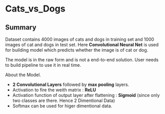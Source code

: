 # Cats_vs_Dogs

## Summary
Dataset contains 4000 images of cats and dogs in training set and 1000 images of cat and dogs in test set. Here **Convolutional Neural Net** is used for building model which predicts whether the image is of cat or dog.

The model is in the raw form and is not a end-to-end solution. User needs to build pipeline to use it in real time.

About the Model.
- **2 Convolutional Layers** followed by **max pooling** layers.
- Activation to fire the weith matrix : **ReLU**
- Activation function of output layer after flattening : **Sigmoid** (since only two classes are there. Hence 2 Dimentional Data)
- Softmax can be used for higer dimentional data.
